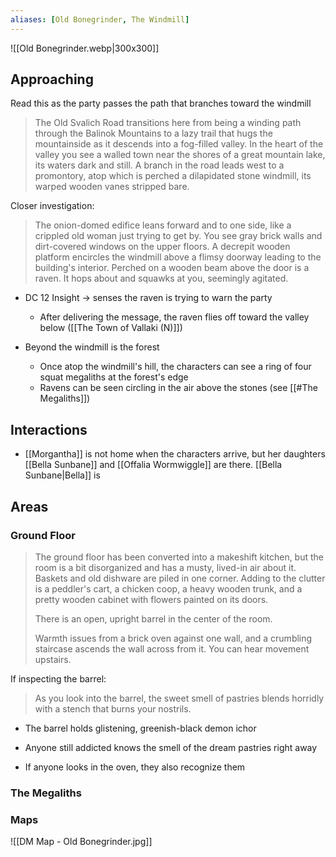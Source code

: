```yaml
---
aliases: [Old Bonegrinder, The Windmill]
---
```

![[Old Bonegrinder.webp|300x300]]

## Approaching
Read this as the party passes the path that branches toward the windmill

>The Old Svalich Road transitions here from being a winding path through the Balinok Mountains to a lazy trail that hugs the mountainside as it descends into a fog-filled valley. In the heart of the valley you see a walled town near the shores of a great mountain lake, its waters dark and still. A branch in the road leads west to a promontory, atop which is perched a dilapidated stone windmill, its warped wooden vanes stripped bare.

Closer investigation:
>The onion-domed edifice leans forward and to one side, like a crippled old woman just trying to get by. You see gray brick walls and dirt-covered windows on the upper floors. A decrepit wooden platform encircles the windmill above a flimsy doorway leading to the building's interior. Perched on a wooden beam above the door is a raven. It hops about and squawks at you, seemingly agitated.

- DC 12 Insight -> senses the raven is trying to warn the party
	- After delivering the message, the raven flies off toward the valley below ([[The Town of Vallaki (N)]])

- Beyond the windmill is the forest
	- Once atop the windmill's hill, the characters can see a ring of four squat megaliths at the forest's edge
	- Ravens can be seen circling in the air above the stones (see [[#The Megaliths]])

## Interactions
- [[Morgantha]] is not home when the characters arrive, but her daughters [[Bella Sunbane]] and [[Offalia Wormwiggle]] are there. [[Bella Sunbane|Bella]] is 

## Areas
### Ground Floor
>The ground floor has been converted into a makeshift kitchen, but the room is a bit disorganized and has a musty, lived-in air about it. Baskets and old dishware are piled in one corner. Adding to the clutter is a peddler's cart, a chicken coop, a heavy wooden trunk, and a pretty wooden cabinet with flowers painted on its doors.
>
>There is an open, upright barrel in the center of the room.
>
>Warmth issues from a brick oven against one wall, and a crumbling staircase ascends the wall across from it. You can hear movement upstairs.

If inspecting the barrel:
>As you look into the barrel, the sweet smell of pastries blends horridly with a stench that burns your nostrils.

- The barrel holds glistening, greenish-black demon ichor

- Anyone still addicted knows the smell of the dream pastries right away
- If anyone looks in the oven, they also recognize them

### The Megaliths

### Maps
![[DM Map - Old Bonegrinder.jpg]]